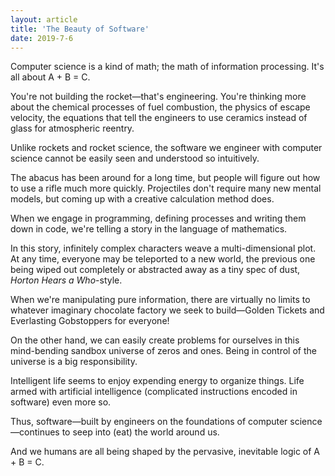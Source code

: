 ```yaml
---
layout: article
title: 'The Beauty of Software'
date: 2019-7-6
---
```


Computer science is a kind of math; the math of information processing. It's all about A + B = C.

You're not building the rocket&mdash;that's engineering. You're thinking more about the chemical processes of fuel combustion, the physics of escape velocity, the equations that tell the engineers to use ceramics instead of glass for atmospheric reentry.

Unlike rockets and rocket science, the software we engineer with computer science cannot be easily seen and understood so intuitively.

The abacus has been around for a long time, but people will figure out how to use a rifle much more quickly. Projectiles don't require many new mental models, but coming up with a creative calculation method does.

When we engage in programming, defining processes and writing them down in code, we're telling a story in the language of mathematics.

In this story, infinitely complex characters weave a multi-dimensional plot. At any time, everyone may be teleported to a new world, the previous one being wiped out completely or abstracted away as a tiny spec of dust, _Horton Hears a Who_-style.

When we're manipulating pure information, there are virtually no limits to whatever imaginary chocolate factory we seek to build&mdash;Golden Tickets and Everlasting Gobstoppers for everyone!

On the other hand, we can easily create problems for ourselves in this mind-bending sandbox universe of zeros and ones. Being in control of the universe is a big responsibility.

Intelligent life seems to enjoy expending energy to organize things. Life armed with artificial intelligence (complicated instructions encoded in software) even more so.

Thus, software&mdash;built by engineers on the foundations of computer science&mdash;continues to seep into (eat) the world around us.

And we humans are all being shaped by the pervasive, inevitable logic of A + B = C.
